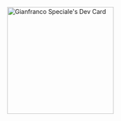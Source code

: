 <a href="https://app.daily.dev/gianfrancospeciale"><img src="https://api.daily.dev/devcards/v2/4dlbtk9YEBZG0gntdxc61.png?type=default&r=d8q" width="246" alt="Gianfranco Speciale's Dev Card"/></a>
